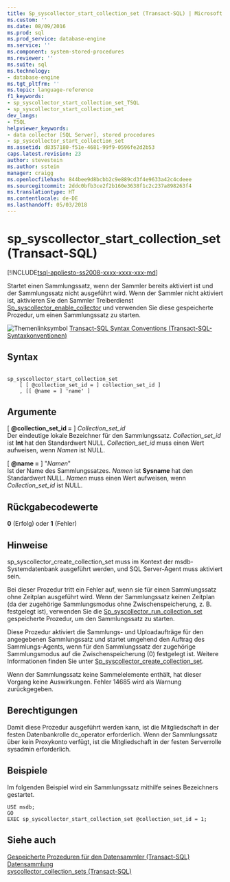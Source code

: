 ```yaml
---
title: Sp_syscollector_start_collection_set (Transact-SQL) | Microsoft Docs
ms.custom: ''
ms.date: 08/09/2016
ms.prod: sql
ms.prod_service: database-engine
ms.service: ''
ms.component: system-stored-procedures
ms.reviewer: ''
ms.suite: sql
ms.technology:
- database-engine
ms.tgt_pltfrm: ''
ms.topic: language-reference
f1_keywords:
- sp_syscollector_start_collection_set_TSQL
- sp_syscollector_start_collection_set
dev_langs:
- TSQL
helpviewer_keywords:
- data collector [SQL Server], stored procedures
- sp_syscollector_start_collection_set
ms.assetid: d8357180-f51e-4681-99f9-0596fe2d2b53
caps.latest.revision: 23
author: stevestein
ms.author: sstein
manager: craigg
ms.openlocfilehash: 844bee9d8bcbb2c9e889cd3f4e9633a42c4cdeee
ms.sourcegitcommit: 2ddc0bfb3ce2f2b160e3638f1c2c237a898263f4
ms.translationtype: HT
ms.contentlocale: de-DE
ms.lasthandoff: 05/03/2018
---
```

# <a name="spsyscollectorstartcollectionset-transact-sql"></a>sp_syscollector_start_collection_set (Transact-SQL)
[!INCLUDE[tsql-appliesto-ss2008-xxxx-xxxx-xxx-md](../../includes/tsql-appliesto-ss2008-xxxx-xxxx-xxx-md.md)]

  Startet einen Sammlungssatz, wenn der Sammler bereits aktiviert ist und der Sammlungssatz nicht ausgeführt wird. Wenn der Sammler nicht aktiviert ist, aktivieren Sie den Sammler Treiberdienst [Sp_syscollector_enable_collector](../../relational-databases/system-stored-procedures/sp-syscollector-enable-collector-transact-sql.md) und verwenden Sie diese gespeicherte Prozedur, um einen Sammlungssatz zu starten.  

  
 ![Themenlinksymbol](../../database-engine/configure-windows/media/topic-link.gif "Topic link icon") [Transact-SQL Syntax Conventions (Transact-SQL-Syntaxkonventionen)](../../t-sql/language-elements/transact-sql-syntax-conventions-transact-sql.md)  
  
## <a name="syntax"></a>Syntax  
  
```  
  
sp_syscollector_start_collection_set   
    [ [ @collection_set_id = ] collection_set_id ]  
    , [[ @name = ] 'name' ]   
```  
  
## <a name="arguments"></a>Argumente  
 [  **@collection_set_id =** ] *Collection_set_id*  
 Der eindeutige lokale Bezeichner für den Sammlungssatz. *Collection_set_id* ist **Int** hat den Standardwert NULL. *Collection_set_id* muss einen Wert aufweisen, wenn *Namen* ist NULL.  
  
 [  **@name =** ] "*Namen*"  
 Ist der Name des Sammlungssatzes. *Namen* ist **Sysname** hat den Standardwert NULL. *Namen* muss einen Wert aufweisen, wenn *Collection_set_id* ist NULL.  
  
## <a name="return-code-values"></a>Rückgabecodewerte  
 **0** (Erfolg) oder **1** (Fehler)  
  
## <a name="remarks"></a>Hinweise  
 sp_syscollector_create_collection_set muss im Kontext der msdb-Systemdatenbank ausgeführt werden, und SQL Server-Agent muss aktiviert sein.  
  
 Bei dieser Prozedur tritt ein Fehler auf, wenn sie für einen Sammlungssatz ohne Zeitplan ausgeführt wird. Wenn der Sammlungssatz keinen Zeitplan (da der zugehörige Sammlungsmodus ohne Zwischenspeicherung, z. B. festgelegt ist), verwenden Sie die [Sp_syscollector_run_collection_set](../../relational-databases/system-stored-procedures/sp-syscollector-run-collection-set-transact-sql.md) gespeicherte Prozedur, um den Sammlungssatz zu starten.  
  
 Diese Prozedur aktiviert die Sammlungs- und Uploadaufträge für den angegebenen Sammlungssatz und startet umgehend den Auftrag des Sammlungs-Agents, wenn für den Sammlungssatz der zugehörige Sammlungsmodus auf die Zwischenspeicherung (0) festgelegt ist. Weitere Informationen finden Sie unter [Sp_syscollector_create_collection_set](../../relational-databases/system-stored-procedures/sp-syscollector-create-collection-set-transact-sql.md).  
  
 Wenn der Sammlungssatz keine Sammelelemente enthält, hat dieser Vorgang keine Auswirkungen. Fehler 14685 wird als Warnung zurückgegeben.  
  
## <a name="permissions"></a>Berechtigungen  
 Damit diese Prozedur ausgeführt werden kann, ist die Mitgliedschaft in der festen Datenbankrolle dc_operator erforderlich. Wenn der Sammlungssatz über kein Proxykonto verfügt, ist die Mitgliedschaft in der festen Serverrolle sysadmin erforderlich.  
  
## <a name="examples"></a>Beispiele  
 Im folgenden Beispiel wird ein Sammlungssatz mithilfe seines Bezeichners gestartet.  
  
```  
USE msdb;  
GO  
EXEC sp_syscollector_start_collection_set @collection_set_id = 1;  
```  
  
## <a name="see-also"></a>Siehe auch  
 [Gespeicherte Prozeduren für den Datensammler &#40;Transact-SQL&#41;](../../relational-databases/system-stored-procedures/data-collector-stored-procedures-transact-sql.md)   
 [Datensammlung](../../relational-databases/data-collection/data-collection.md)   
 [syscollector_collection_sets &#40;Transact-SQL&#41;](../../relational-databases/system-catalog-views/syscollector-collection-sets-transact-sql.md)  
  
  
